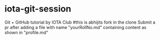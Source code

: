 # iota-git-session
Git + GitHub tutorial by IOTA Club 
#this is abhijits fork in the clone 
Submit a pr after adding a file with name "yourRollNo.md" containing content as shown in "profile.md"


